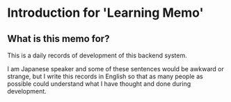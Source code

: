 # Introduction for 'Learning Memo'

## What is this memo for?

This is a daily records of development of this backend system.

I am Japanese speaker and some of these sentences would be awkward or strange, but I write this records in English so that as many people as possible could understand what I have thought and done during development.